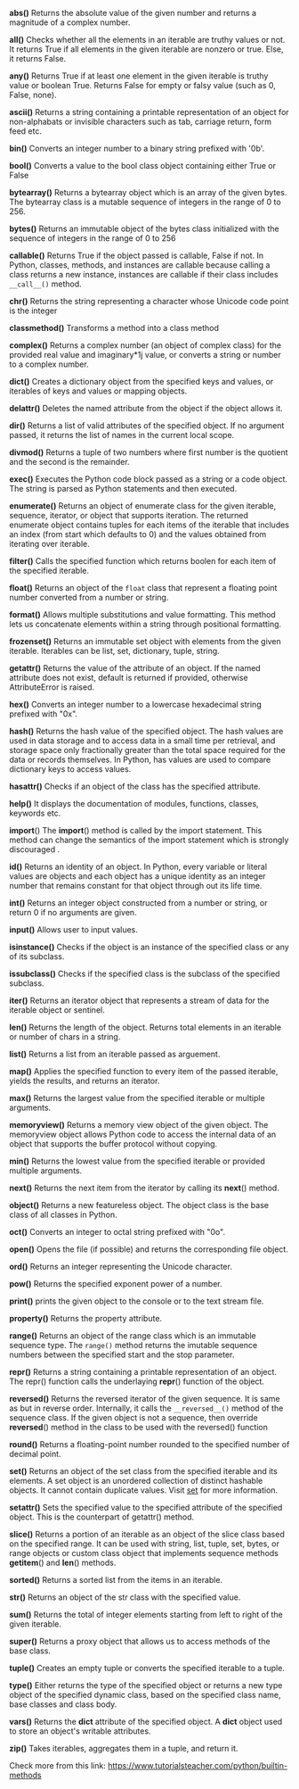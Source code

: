 

**abs()**	Returns the absolute value of the given number and returns a magnitude of a complex number.

**all()**	Checks whether all the elements in an iterable are truthy values or not. It returns True if all elements in the given iterable are nonzero or true. Else, it returns False.

**any()**	Returns True if at least one element in the given iterable is truthy value or boolean True. Returns False for empty or falsy value (such as 0, False, none).

**ascii()**	Returns a string containing a printable representation of an object for non-alphabats or invisible characters such as tab, carriage return, form feed etc.

**bin()**	Converts an integer number to a binary string prefixed with '0b'.

**bool()**	Converts a value to the bool class object containing either True or False

**bytearray()**	Returns a bytearray object which is an array of the given bytes. The bytearray class is a mutable sequence of integers in the range of 0 to 256.

**bytes()**	Returns an immutable object of the bytes class initialized with the sequence of integers in the range of 0 to 256

**callable()**	Returns True if the object passed is callable, False if not. In Python, classes, methods, and instances are callable because calling a class returns a new instance, instances are callable if their class includes `__call__()` method.

**chr()**	Returns the string representing a character whose Unicode code point is the integer

**classmethod()**	Transforms a method into a class method

**complex()**	Returns a complex number (an object of complex class) for the provided real value and imaginary*1j value, or converts a string or number to a complex number.

**dict()**	Creates a dictionary object from the specified keys and values, or iterables of keys and values or mapping objects.

**delattr()**	Deletes the named attribute from the object if the object allows it.

**dir()**	Returns a list of valid attributes of the specified object. If no argument passed, it returns the list of names in the current local scope.


**divmod()**	Returns a tuple of two numbers where first number is the quotient and the second is the remainder.

**exec()**	Executes the Python code block passed as a string or a code object. The string is parsed as Python statements and then executed.

**enumerate()**	Returns an object of enumerate class for the given iterable, sequence, iterator, or object that supports iteration. The returned enumerate object contains tuples for each items of the iterable that includes an index (from start which defaults to 0) and the values obtained from iterating over iterable.

**filter()**	Calls the specified function which returns boolen for each item of the specified iterable.

**float()**	Returns an object of the `float` class that represent a floating point number converted from a number or string.

**format()**	Allows multiple substitutions and value formatting. This method lets us concatenate elements within a string through positional formatting.

**frozenset()**	Returns an immutable set object with elements from the given iterable. Iterables can be list, set, dictionary, tuple, string.

**getattr()**	Returns the value of the attribute of an object. If the named attribute does not exist, default is returned if provided, otherwise AttributeError is raised.

**hex()**	Converts an integer number to a lowercase hexadecimal string prefixed with "0x".

**hash()**	Returns the hash value of the specified object. The hash values are used in data storage and to access data in a small time per retrieval, and storage space only fractionally greater than the total space required for the data or records themselves. In Python, has values are used to compare dictionary keys to access values.

**hasattr()**	Checks if an object of the class has the specified attribute.

**help()**	It displays the documentation of modules, functions, classes, keywords etc.

__import__()	The __import__() method is called by the import statement. This method can change the semantics of the import statement which is strongly discouraged .

**id()**	Returns an identity of an object. In Python, every variable or literal values are objects and each object has a unique identity as an integer number that remains constant for that object through out its life time.

**int()**	Returns an integer object constructed from a number or string, or return 0 if no arguments are given.

**input()**	Allows user to input values.

**isinstance()**	Checks if the object is an instance of the specified class or any of its subclass.

**issubclass()**	Checks if the specified class is the subclass of the specified subclass.

**iter()**	Returns an iterator object that represents a stream of data for the iterable object or sentinel.

**len()**	Returns the length of the object. Returns total elements in an iterable or number of chars in a string.

**list()**	Returns a list from an iterable passed as arguement.

**map()**	Applies the specified function to every item of the passed iterable, yields the results, and returns an iterator.

**max()**	Returns the largest value from the specified iterable or multiple arguments.

**memoryview()**	Returns a memory view object of the given object. The memoryview object allows Python code to access the internal data of an object that supports the buffer protocol without copying.

**min()**	Returns the lowest value from the specified iterable or provided multiple arguments.

**next()**	Returns the next item from the iterator by calling its __next__() method.

**object()**	Returns a new featureless object. The object class is the base class of all classes in Python.

**oct()**	Converts an integer to octal string prefixed with "0o".

**open()**	Opens the file (if possible) and returns the corresponding file object.

**ord()**	Returns an integer representing the Unicode character.

**pow()**	Returns the specified exponent power of a number.

**print()**	prints the given object to the console or to the text stream file.

**property()**	Returns the property attribute.

**range()**	Returns an object of the range class which is an immutable sequence type. The `range()` method returns the imutable sequence numbers between the specified start and the stop parameter.

**repr()**	Returns a string containing a printable representation of an object. The repr() function calls the underlaying __repr__() function of the object.

**reversed()**	Returns the reversed iterator of the given sequence. It is same as but in reverse order. Internally, it calls the `__reversed__()` method of the sequence class. If the given object is not a sequence, then override __reversed__() method in the class to be used with the reversed() function

**round()**	Returns a floating-point number rounded to the specified number of decimal point.

**set()**	Returns an object of the set class from the specified iterable and its elements. A set object is an unordered collection of distinct hashable objects. It cannot contain duplicate values. Visit [set]('/python/set') for more information.

**setattr()**	Sets the specified value to the specified attribute of the specified object. This is the counterpart of getattr() method.

**slice()**	Returns a portion of an iterable as an object of the slice class based on the specified range. It can be used with string, list, tuple, set, bytes, or range objects or custom class object that implements sequence methods __getitem__() and __len__() methods.

**sorted()**	Returns a sorted list from the items in an iterable.

**str()**	Returns an object of the str class with the specified value.

**sum()**	Returns the total of integer elements starting from left to right of the given iterable.

**super()**	Returns a proxy object that allows us to access methods of the base class.

**tuple()**	Creates an empty tuple or converts the specified iterable to a tuple.

**type()**	Either returns the type of the specified object or returns a new type object of the specified dynamic class, based on the specified class name, base classes and class body.

**vars()**	Returns the __dict__ attribute of the specified object. A __dict__ object used to store an object's writable attributes.

**zip()**	Takes iterables, aggregates them in a tuple, and return it.


Check more from this link: https://www.tutorialsteacher.com/python/builtin-methods
